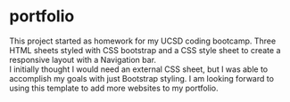 # portfolio
This project started as homework for my UCSD coding bootcamp. 
Three HTML sheets styled with CSS bootstrap and a CSS style sheet to create a responsive layout with a Navigation bar.  
I initially thought I would need an external CSS sheet, but I was able to accomplish my goals with just Bootstrap styling. I am looking forward to using this template to add more websites to my portfolio. 